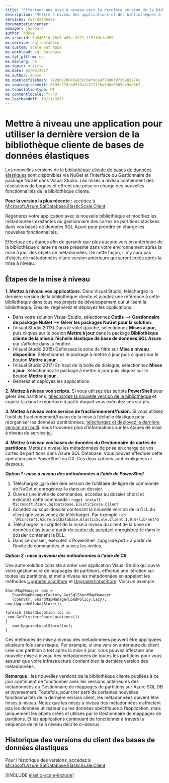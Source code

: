 ```yaml
---
title: "Effectuer une mise à niveau vers la dernière version de la bibliothèque cliente de bases de données élastiques | Microsoft Docs"
description: "Mettre à niveau des applications et des bibliothèques à l’aide de Nuget"
services: sql-database
documentationcenter: 
manager: jhubbard
author: ddove
ms.assetid: 0a546510-76e7-465e-9271-f15ff0cfa959
ms.service: sql-database
ms.custom: scale out apps
ms.workload: sql-database
ms.tgt_pltfrm: na
ms.devlang: na
ms.topic: article
ms.date: 03/06/2017
ms.author: ddove
ms.openlocfilehash: 7e28d128645e856c0efa6e4f78d8f9f36982a76c
ms.sourcegitcommit: 6699c77dcbd5f8a1a2f21fba3d0a0005ac9ed6b7
ms.translationtype: HT
ms.contentlocale: fr-FR
ms.lasthandoff: 10/11/2017
---
```

# <a name="upgrade-an-app-to-use-the-latest-elastic-database-client-library"></a>Mettre à niveau une application pour utiliser la dernière version de la bibliothèque cliente de bases de données élastiques
Les nouvelles versions de la [bibliothèque cliente de bases de données élastiques](sql-database-elastic-database-client-library.md) sont disponibles via NuGet et l’interface du Gestionnaire de package NuGet dans Visual Studio. Les mises à niveau contiennent des résolutions de bogues et offrent une prise en charge des nouvelles fonctionnalités de la bibliothèque cliente.

**Pour la version la plus récente :** accédez à [Microsoft.Azure.SqlDatabase.ElasticScale.Client](https://www.nuget.org/packages/Microsoft.Azure.SqlDatabase.ElasticScale.Client/).

Régénérez votre application avec la nouvelle bibliothèque et modifiez les métadonnées existantes du gestionnaire des cartes de partitions stockées dans vos bases de données SQL Azure pour prendre en charge les nouvelles fonctionnalités.

Effectuez ces étapes afin de garantir que plus aucune version antérieure de la bibliothèque cliente ne reste présente dans votre environnement après la mise à jour des objets de métadonnées. De cette façon, il n’y aura pas d’objets de métadonnées d’une version antérieure qui seront créés après la mise à niveau.   

## <a name="upgrade-steps"></a>Étapes de la mise à niveau
**1. Mettez à niveau vos applications.** Dans Visual Studio, téléchargez la dernière version de la bibliothèque cliente et ajoutez une référence à cette bibliothèque dans tous vos projets de développement qui utilisent la bibliothèque. Ensuite, régénérez et déployez les applications. 

* Dans votre solution Visual Studio, sélectionnez **Outils** --> **Gestionnaire de package NuGet** -->  **Gérer les packages NuGet pour la solution**. 
* (Visual Studio 2013) Dans le volet gauche, sélectionnez **Mises à jour**, puis cliquez sur le bouton **Mettre à jour** dans le package **Bibliothèque cliente de la mise à l’échelle élastique de base de données SQL Azure** qui s’affiche dans la fenêtre.
* (Visual Studio 2015) Définissez la zone de filtre sur **Mise à niveau disponible**. Sélectionnez le package à mettre à jour puis cliquez sur le bouton **Mettre à jour** .
* (Visual Studio 2017) En haut de la boîte de dialogue, sélectionnez **Mises à jour**. Sélectionnez le package à mettre à jour puis cliquez sur le bouton **Mettre à jour** .
* Générez et déployez les applications. 

**2. Mettez à niveau vos scripts.** Si vous utilisez des scripts **PowerShell** pour gérer des partitions, [téléchargez la nouvelle version de la bibliothèque](https://www.nuget.org/packages/Microsoft.Azure.SqlDatabase.ElasticScale.Client/) et copiez-la dans le répertoire à partir duquel vous exécutez ces scripts. 

**3. Mettez à niveau votre service de fractionnement/fusion.** Si vous utilisez l’outil de fractionnement/fusion de la mise à l’échelle élastique pour réorganiser les données partitionnées, [téléchargez et déployez la dernière version de l’outil](https://www.nuget.org/packages/Microsoft.Azure.SqlDatabase.ElasticScale.Service.SplitMerge/). Vous trouverez plus d’informations sur les étapes de mise à niveau du service [ici](sql-database-elastic-scale-overview-split-and-merge.md). 

**4. Mettez à niveau vos bases de données du Gestionnaire de cartes de partitions**. Mettez à niveau les métadonnées de prise en charge de vos cartes de partitions dans Azure SQL Database.  Vous pouvez effectuer cette opération avec PowerShell ou C#. Ces deux options sont expliquées ci-dessous.

***Option 1 : mise à niveau des métadonnées à l’aide de PowerShell***

1. Téléchargez [ici](http://nuget.org/nuget.exe) la dernière version de l’utilitaire de ligne de commande de NuGet et enregistrez-la dans un dossier. 
2. Ouvrez une invite de commandes, accédez au dossier choisi et exécutez cette commande : `nuget install Microsoft.Azure.SqlDatabase.ElasticScale.Client`
3. Accédez au sous-dossier contenant la nouvelle version de la DLL du client que vous venez de télécharger. Par exemple : `cd .\Microsoft.Azure.SqlDatabase.ElasticScale.Client.1.0.0\lib\net45`
4. Téléchargez le scriptlet de la mise à niveau du client de la base de données élastique à partir du [centre de scripts](https://gallery.technet.microsoft.com/scriptcenter/Azure-SQL-Database-Elastic-6442e6a9)et enregistrez-le dans le dossier contenant la DLL.
5. Dans ce dossier, exécutez « PowerShell .\upgrade.ps1 » à partir de l’invite de commandes et suivez les invites.

***Option 2 : mise à niveau des métadonnées à l’aide de C#***

Une autre solution consiste à créer une application Visual Studio qui ouvre votre gestionnaire de mappages de partitions, effectue une itération sur toutes les partitions, et met à niveau les métadonnées en appelant les méthodes [UpgradeLocalStore](https://msdn.microsoft.com/library/azure/microsoft.azure.sqldatabase.elasticscale.shardmanagement.shardmapmanager.upgradelocalstore.aspx) et [UpgradeGlobalStore](https://msdn.microsoft.com/library/azure/microsoft.azure.sqldatabase.elasticscale.shardmanagement.shardmapmanager.upgradeglobalstore.aspx). Voici un exemple : 

    ShardMapManager smm =
       ShardMapManagerFactory.GetSqlShardMapManager
       (connStr, ShardMapManagerLoadPolicy.Lazy); 
    smm.UpgradeGlobalStore(); 

    foreach (ShardLocation loc in
     smm.GetDistinctShardLocations()) 
    {   
       smm.UpgradeLocalStore(loc); 
    } 

Ces méthodes de mise à niveau des métadonnées peuvent être appliquées plusieurs fois sans risque. Par exemple, si une version antérieure du client crée une partition à tort après la mise à jour, vous pouvez effectuer une nouvelle mise à niveau des métadonnées de toutes les partitions pour vous assurer que votre infrastructure contient bien la dernière version des métadonnées. 

**Remarque :** les nouvelles versions de la bibliothèque cliente publiées à ce jour continuent de fonctionner avec les versions antérieures des métadonnées du Gestionnaire de mappages de partitions sur Azure SQL DB et inversement.   Toutefois, pour tirer parti de certaines nouvelles fonctionnalités de la dernière version client, les métadonnées doivent être mises à niveau.   Notez que les mises à niveau des métadonnées n’affectent pas les données utilisateur ou les données spécifiques à l’application, mais uniquement les objets créés et utilisés par le Gestionnaire de mappages de partitions.  Et les applications continuent de fonctionner à travers la séquence de mise à niveau décrite ci-dessus. 

## <a name="elastic-database-client-version-history"></a>Historique des versions du client des bases de données élastiques
Pour l’historique des versions, accédez à [Microsoft.Azure.SqlDatabase.ElasticScale.Client](https://www.nuget.org/packages/Microsoft.Azure.SqlDatabase.ElasticScale.Client/)

[!INCLUDE [elastic-scale-include](../../includes/elastic-scale-include.md)]

<!--Image references-->
[1]:./media/sql-database-elastic-scale-upgrade-client-library/nuget-upgrade.png

